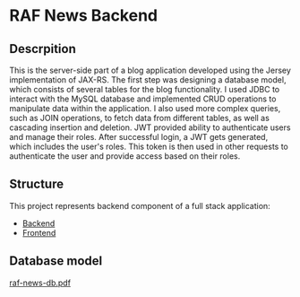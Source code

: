 # RAF News Backend

## Descrpition
This is the server-side part of a blog application developed using the Jersey implementation of JAX-RS. The first step was designing a database model, which consists of several tables for the blog functionality. I used JDBC to interact with the MySQL database and implemented CRUD operations to manipulate data within the application. I also used more complex queries, such as JOIN operations, to fetch data from different tables, as well as cascading insertion and deletion. JWT provided ability to authenticate users and manage their roles. After successful login, a JWT gets generated, which includes the user's roles. This token is then used in other requests to authenticate the user and provide access based on their roles.

## Structure

This project represents backend component of a full stack application:
* [Backend](https://github.com/lukamilo99/raf-news-back) <br/>
* [Frontend](https://github.com/lukamilo99/raf-news-front) <br/>

## Database model
[raf-news-db.pdf](https://github.com/lukamilo99/raf-news-back/files/11735792/raf-news-db.pdf)



